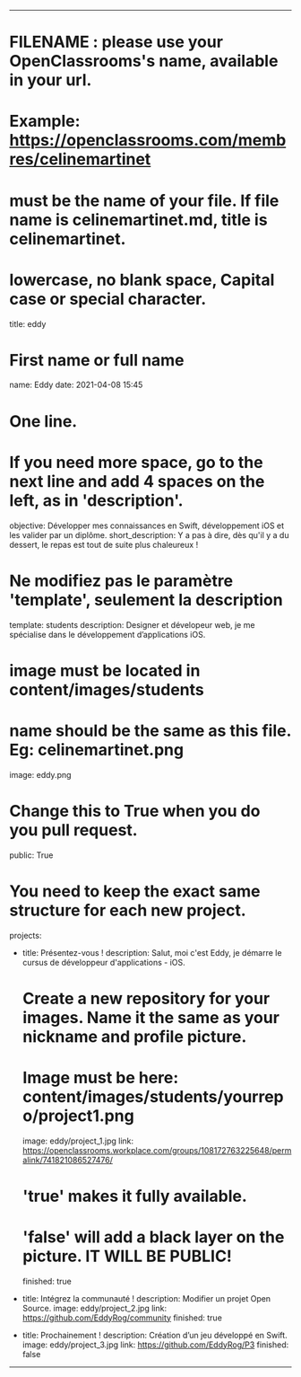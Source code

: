 ---

# FILENAME : please use your OpenClassrooms's name, available in your url.
# Example: https://openclassrooms.com/membres/celinemartinet
# must be the name of your file. If file name is celinemartinet.md, title is celinemartinet.
# lowercase, no blank space, Capital case or special character.
title: eddy

# First name or full name
name: Eddy
date: 2021-04-08 15:45

# One line.
# If you need more space, go to the next line and add 4 spaces on the left, as in 'description'.
objective: Développer mes connaissances en Swift, développement iOS et les valider par un diplôme.
short_description: Y a pas à dire, dès qu'il y a du dessert, le repas est tout de suite plus chaleureux !

# Ne modifiez pas le paramètre 'template', seulement la description
template: students
description:
    Designer et dévelopeur web, je me spécialise dans le développement d’applications iOS. 

# image must be located in content/images/students
# name should be the same as this file. Eg: celinemartinet.png
image: eddy.png

# Change this to True when you do you pull request.
public: True

# You need to keep the exact same structure for each new project.
projects:
  - title: Présentez-vous !
    description: Salut, moi c'est Eddy, je démarre le cursus de développeur d'applications - iOS.
    # Create a new repository for your images. Name it the same as your nickname and profile picture.
    # Image must be here: content/images/students/yourrepo/project1.png
    image: eddy/project_1.jpg
    link: https://openclassrooms.workplace.com/groups/108172763225648/permalink/741821086527476/
    # 'true' makes it fully available.
    # 'false' will add a black layer on the picture. IT WILL BE PUBLIC!
    finished: true

  - title: Intégrez la communauté !
    description: Modifier un projet Open Source. 
    image: eddy/project_2.jpg
    link: https://github.com/EddyRog/community
    finished: true

  - title: Prochainement !
    description: Création d’un jeu développé en Swift.
    image: eddy/project_3.jpg
    link: https://github.com/EddyRog/P3
    finished: false
---